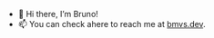 - 👋 Hi there, I’m Bruno!
- 📫 You can check ahere to reach me at <a rel="me" href="https://bmvs.dev?utm_source=github&utm_campaign=social">bmvs.dev</a>.
